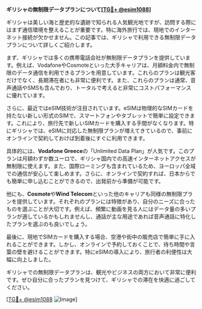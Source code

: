 **ギリシャの無制限データプランについて[[TG💪+ @esim1088](https://t.me/s/esim1088)]**

ギリシャは美しい海と歴史的な遺跡で知られる人気観光地ですが、訪問する際にはまず通信環境を整えることが重要です。特に海外旅行では、現地でのインターネット接続が欠かせません。この記事では、ギリシャで利用できる無制限データプランについて詳しくご紹介します。

まず、ギリシャでは多くの携帯電話会社が無制限データプランを提供しています。例えば、VodafoneやCosmoteといった大手キャリアは、月額料金内で無制限のデータ通信を利用できるプランを用意しています。これらのプランは観光客だけでなく、長期滞在者にも非常に便利です。また、これらのプランは通常、音声通話やSMSも含んでおり、トータルで考えると非常にコストパフォーマンスに優れています。

さらに、最近ではeSIM技術が注目されています。eSIMは物理的なSIMカードを持たない新しい形式のSIMで、スマートフォンやタブレットで簡単に設定できます。これにより、旅行先で新しいSIMカードを購入する手間がなくなります。特にギリシャでは、eSIMに対応した無制限プランが増えてきているので、事前にオンラインで契約しておけば到着後にすぐに利用できます。

具体的には、**Vodafone Greece**の「Unlimited Data Plan」が人気です。このプランは月額わずか数ユーロで、ギリシャ国内での高速インターネットアクセスが無制限に使えます。また、国際ローミングも含まれているため、ヨーロッパ全域での通信が安心して楽しめます。さらに、オンラインで契約すれば、日本からでも簡単に申し込むことができるので、出発前から準備が可能です。

他にも、**Cosmote**や**Wind Telecom**といった他のキャリアも同様の無制限プランを提供しています。それぞれのプランには特徴があり、自分のニーズに合ったものを選ぶことが大切です。例えば、頻繁に動画を見る人にはデータ量の多いプランが適しているかもしれませんし、通話が主な用途であれば音声通話に特化したプランを選ぶのも良いでしょう。

最後に、現地でSIMカードを購入する場合、空港や街中の販売店で簡単に手に入れることができます。しかし、オンラインで予約しておくことで、待ち時間や言葉の壁を避けることができます。特にeSIMの導入により、旅行者の利便性は大幅に向上しました。

ギリシャでの無制限データプランは、観光やビジネスの両方において非常に便利です。ぜひ自分に合ったプランを見つけて、ギリシャでの滞在を快適に過ごしてください。

[[TG💪+ @esim1088](https://t.me/s/esim1088) ![Image](https://i.postimg.cc/Y0z9fWf4/image.png)]